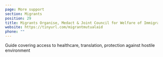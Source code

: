 ```yaml
---
page: More support
section: Migrants
position: 29
title: Migrants Organise, Medact & Joint Council for Welfare of Immigrants
website: https://tinyurl.com/migrantmutualaid
phone: ""
---
```

Guide covering access to healthcare, translation, protection against hostile environment
